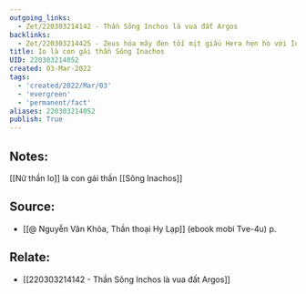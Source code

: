 ```yaml
---
outgoing_links:
  - Zet/220303214142 - Thần Sông Inchos là vua đất Argos
backlinks:
  - Zet/220303214425 - Zeus hóa mây đen tối mịt giấu Hera hẹn hò với Io
title: Io là con gái thần Sông Inachos
UID: 220303214052
created: 03-Mar-2022
tags:
  - 'created/2022/Mar/03'
  - 'evergreen'
  - 'permanent/fact'
aliases: 220303214052
publish: True
---
```

## Notes:
[[Nữ thần Io]] là con gái thần [[Sông Inachos]]

## Source:
- [[@ Nguyễn Văn Khỏa, Thần thoại Hy Lạp]] (ebook mobi Tve-4u) p.

## Relate:
- [[220303214142 - Thần Sông Inchos là vua đất Argos]]